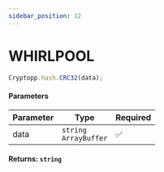 ```yaml
---
sidebar_position: 12
---
```


# WHIRLPOOL

```js
Cryptopp.hash.CRC32(data);
```

#### Parameters

| Parameter | Type                         | Required |
| --------- | ---------------------------- | -------- |
| data      | `string` <br/> `ArrayBuffer` | ✅       |

#### Returns: `string` 
